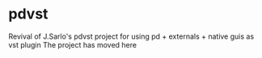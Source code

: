 # pdvst 
Revival of J.Sarlo's pdvst project
for using pd + externals + native guis  as vst plugin
The project has moved here 

